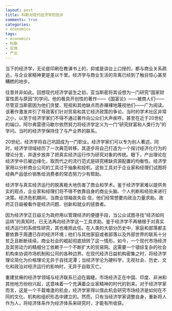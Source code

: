 ```yaml
---
layout: post
title: 科斯对现代经济学的批评
comments: true
categories:
- economics
tags:
- economics
- 科斯
- 实体
- 产业
---
```

  
当下的经济学，无论是印刷在教课书上的，抑或是讲台上口授的，都与商业关系疏远，与企业家精神更是差以千里。经济学与商业生活的背离已经到了触目惊心甚至糟糕的地步。

往昔并非如此。回想现代经济学诞生之初，亚当斯密将其设想为一门研究“国家财富性质与原因”的学问。他的极具开创性的著作——《国富论》——被商人们——尽管亚当斯密因为他们贪婪、短视和其他缺点而赤裸裸地蔑视他们——广为阅读。该著作激发并引了导政客们针对贸易和其它经济政策的争论。当时的学术社区非常之小，以至于经济学家们不得不通过著作向公众们大声疾呼。甚至在近于20世纪的端口，阿尔弗雷德马歇尔依然努力将经济学定义为一门“研究财富和人类行为”的学问。当时的经济学保持住了与产业界的联系。

20世纪，经济学将自己巩固成为一门职业。经济学家们可以专为别人著述。同时，经济学领域经历了一次典范转移，其逐步将自己打造为一个探讨经济化行为的理论分支，并逐步放弃了把真实经济运行作为研究对象的传统。眼下，产出理论在经济学中已被边缘化，取而代之的流行范式是研究稀缺资源配置的均衡性。经济学家用以分析商业公司的工具过于抽象和投机，这些工具对于企业家和经理们试图将经典产品低价销售给消费者的常态努力少有帮助。

经济学与真实经济运行的脱离极大地伤害了商业和学术。鉴于经济学家难以提供务实的观点，企业家和经理们将不得不依靠自身的商业头脑、个人判断和经验来进行决策。经济危机期间，当商业领袖丧失自
信，他们经常想要向政治力量求助。政府正日益被看作是经济问题、创新和就业的拯救者。

因为经济学正日益沦为政府用以管理经济的便捷手段，当公众试图寻找“经济如何运转”的真知时，已无法再向经济学这一工具求助。鉴于经济学不再植根于对真实经济运行的系统性研究，其也难担此任。在人类的大部分历史中，家庭和部落都主要依靠于周遭已存的经济环境；他们与其他家庭或者部落以及外部世界的联系十分贫乏且断断续续。商业社会的崛起彻底扭转了这一情形。如今，一个现代市场经济及其劳动力的精细分工依赖于一个不断扩大的贸易网。这需要一个错综复杂的社会机构来协调市场机制和公司的各种边界。在现代经济日益机构密集之时，将经济学理论简化为价格理论无异于自找泥潭；当经济学沦为硬科学，无视社会、历史、文化和政治对经济运行的影响时，无异于自取灭亡。

重建贫瘠的经济学领域与经济联系已迫在眉睫。市场经济正在中国、印度、非洲和其他地方纷纷兴起，这意味着一个充满着企业家精神的时代的到来。对于经济学家而言，这是一个千载难逢的机会，经济学家得以借此机会研究市场经济是如何在不同的文化、机构和组织形态中建立的。然而，只有当经济学家调整自身，重新将人作为人，将经济体系作为经济体系来研究时，才能有所收获。